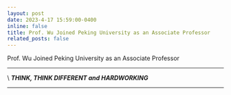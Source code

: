 ```yaml
---
layout: post
date: 2023-4-17 15:59:00-0400
inline: false
title: Prof. Wu Joined Peking University as an Associate Professor
related_posts: false
---
```


Prof. Wu Joined Peking University as an Associate Professor

---

\ _**THINK, THINK DIFFERENT and HARDWORKING**_

---